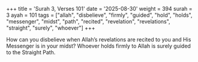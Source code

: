 +++
title = 'Surah 3, Verses 101'
date = '2025-08-30'
weight = 394
surah = 3
ayah = 101
tags = ["allah", "disbelieve", "firmly", "guided", "hold", "holds", "messenger", "midst", "path", "recited", "revelation", "revelations", "straight", "surely", "whoever"]
+++

How can you disbelieve when Allah’s revelations are recited to you and His Messenger is in your midst? Whoever holds firmly to Allah is surely guided to the Straight Path.